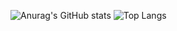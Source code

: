 ![Anurag's GitHub stats](https://github-readme-stats.vercel.app/api?username=Hwirin-Kim&show_icons=true&theme=tokyonight&hide=stars)
![Top Langs](https://github-readme-stats.vercel.app/api/top-langs/?username=Hwirin-Kim&layout=compact&theme=tokyonight)
